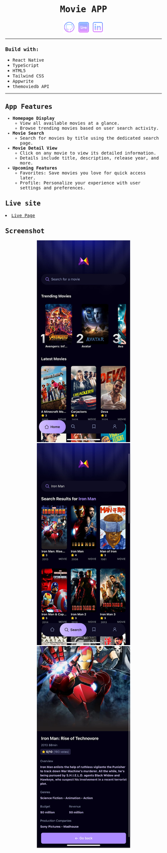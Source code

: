 <h1 align="center"><samp>Movie APP</samp> </h1>
<p align="center"> 
  <a href="https://github.com/xoFrey" target="_blank"> <img width="40" align="center" src="./assets/images/github.png"/></a>
  <a href="https://silentmoon.superprojekte.de" target="_blank"> <img width="45" align="center" src="./assets/images/livepage.png"/></a>
  <a href="https://www.linkedin.com/in/izel-acar-0572332ba/" target="_blank"> <img width="40" align="center" src="./assets/images/linkedin.png"/></a>
</p>



<hr/>

<h3><samp>Build with:</samp></h3>
<ul>
<li><samp>React Native</samp></li>
<li><samp>TypeScript</samp></li>
<li><samp>HTML5</samp></li>
<li><samp>Tailwind CSS</samp></li>
<li><samp>Appwrite</samp></li>  
<li><samp>themoviedb API</samp></li>
</ul>

<hr/>

<samp>
 <h2>App Features</h2>
<ul>
  <li>
    <strong>Homepage Display</strong>
    <ul>
      <li>View all available movies at a glance.</li>
      <li>Browse trending movies based on user search activity.</li>
    </ul>
  </li>
  <li>
    <strong>Movie Search</strong>
    <ul>
      <li>Search for movies by title using the dedicated search page.</li>
    </ul>
  </li>
  <li>
    <strong>Movie Detail View</strong>
    <ul>
      <li>Click on any movie to view its detailed information.</li>
      <li>Details include title, description, release year, and more.</li>
    </ul>
  </li>
  <li>
    <strong>Upcoming Features</strong>
    <ul>
      <li>Favorites: Save movies you love for quick access later.</li>
      <li>Profile: Personalize your experience with user settings and preferences.</li>
    </ul>
  </li>
</ul>
</samp>


<h2><samp>Live site</samp></h2>
<li><samp><a href="https://silentmoon.superprojekte.de">Live Page</a></samp></li>

<h2><samp>Screenshot</samp></h2>

<p align="center">
<img width=300 src="./assets/images/Screenshot1.jpg"/> <img width=300 src="./assets/images/Screenshot3.jpg"/> <img width=300 src="./assets/images/Screenshot2.jpg"/> 
</p>
